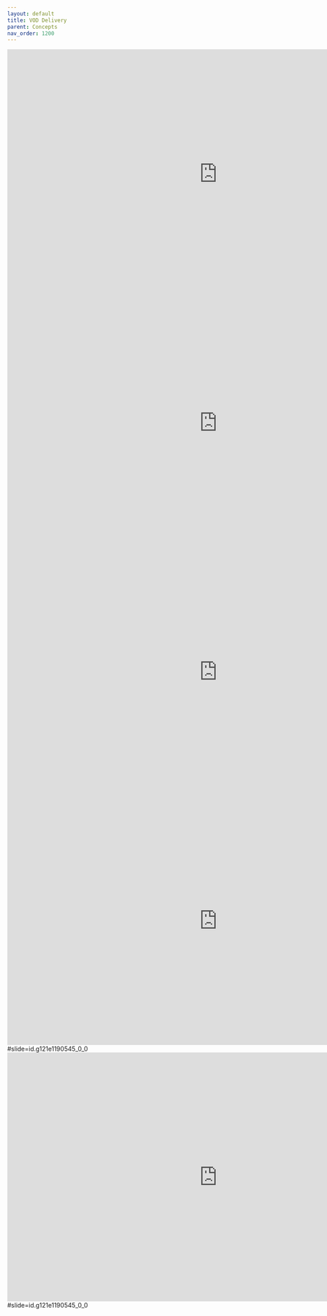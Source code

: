 ```yaml
---
layout: default
title: VOD Delivery
parent: Concepts 
nav_order: 1200
---
```


<iframe src="https://docs.google.com/presentation/d/e/2PACX-1vSzbx-0dLrhH8goT5ASPFE8s1-q-UcMebdDfEt8gCWFkyWevTgjqELyziui2y2POHMHb51A6KfGGtI2/embed?start=false&loop=false&delayms=3000" frameborder="0" width="960" height="569" allowfullscreen="true" mozallowfullscreen="true" webkitallowfullscreen="true"></iframe>

<iframe src="https://docs.google.com/presentation/d/e/2PACX-1vSzbx-0dLrhH8goT5ASPFE8s1-q-UcMebdDfEt8gCWFkyWevTgjqELyziui2y2POHMHb51A6KfGGtI2/embed?start=false&loop=false&delayms=3000;rm=minimal" frameborder="0" width="960" height="569" allowfullscreen="true" mozallowfullscreen="true" webkitallowfullscreen="true"></iframe>


<iframe src="https://docs.google.com/presentation/d/e/2PACX-1vSzbx-0dLrhH8goT5ASPFE8s1-q-UcMebdDfEt8gCWFkyWevTgjqELyziui2y2POHMHb51A6KfGGtI2/embed;rm=minimal" frameborder="0" width="960" height="569" allowfullscreen="true" mozallowfullscreen="true" webkitallowfullscreen="true"></iframe>

<iframe src="https://docs.google.com/presentation/d/e/2PACX-1vSzbx-0dLrhH8goT5ASPFE8s1-q-UcMebdDfEt8gCWFkyWevTgjqELyziui2y2POHMHb51A6KfGGtI2/embed/#slide=id.g121e1190545_0_88;rm=minimal" frameborder="0" width="960" height="569" allowfullscreen="true" mozallowfullscreen="true" webkitallowfullscreen="true"></iframe>
#slide=id.g121e1190545_0_0


<iframe src="https://docs.google.com/presentation/d/e/2PACX-1vSzbx-0dLrhH8goT5ASPFE8s1-q-UcMebdDfEt8gCWFkyWevTgjqELyziui2y2POHMHb51A6KfGGtI2/embed?rm=minimal" frameborder="0" width="960" height="569" allowfullscreen="true" mozallowfullscreen="true" webkitallowfullscreen="true"></iframe>
#slide=id.g121e1190545_0_0

